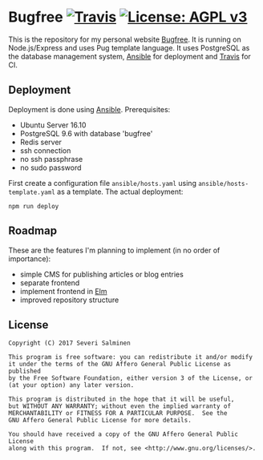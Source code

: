 # Bugfree [![Travis](https://travis-ci.org/sevesalm/Bugfree.svg?branch=master)](https://travis-ci.org/sevesalm/Bugfree) [![License: AGPL v3](https://img.shields.io/badge/License-AGPL%20v3-blue.svg)](https://www.gnu.org/licenses/agpl-3.0)

This is the repository for my personal website [Bugfree](http://www.bugfree.fi). It is running on Node.js/Express and uses Pug template language. It uses PostgreSQL as the database management system, [Ansible](https://www.ansible.com) for deployment and [Travis](https://travis-ci.org) for CI.

## Deployment

Deployment is done using [Ansible](https://www.ansible.com). Prerequisites:

- Ubuntu Server 16.10
- PostgreSQL 9.6 with database 'bugfree'
- Redis server
- ssh connection
- no ssh passphrase
- no sudo password

First create a configuration file `ansible/hosts.yaml` using `ansible/hosts-template.yaml` as a template. The actual deployment:

```shell
npm run deploy
```

## Roadmap

These are the features I'm planning to implement (in no order of importance):

- simple CMS for publishing articles or blog entries
- separate frontend
- implement frontend in [Elm](http://elm-lang.org)
- improved repository structure

## License

    Copyright (C) 2017 Severi Salminen

    This program is free software: you can redistribute it and/or modify
    it under the terms of the GNU Affero General Public License as published
    by the Free Software Foundation, either version 3 of the License, or
    (at your option) any later version.

    This program is distributed in the hope that it will be useful,
    but WITHOUT ANY WARRANTY; without even the implied warranty of
    MERCHANTABILITY or FITNESS FOR A PARTICULAR PURPOSE.  See the
    GNU Affero General Public License for more details.

    You should have received a copy of the GNU Affero General Public License
    along with this program.  If not, see <http://www.gnu.org/licenses/>.
